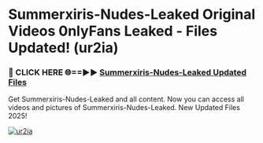 # Summerxiris-Nudes-Leaked Original Videos 0nlyFans Leaked - Files Updated! (ur2ia)

<h3>🔴 CLICK HERE 🌐==►► <a href="https://tinyurl.com/5h6xmrr3" rel="nofollow">Summerxiris-Nudes-Leaked Updated Files</a></h3>

Get Summerxiris-Nudes-Leaked and all content. Now you can access all videos and pictures of Summerxiris-Nudes-Leaked. New Updated Files 2025!

[![ur2ia](https://i.imgur.com/KVD873Z.gif)](https://tinyurl.com/5h6xmrr3)
